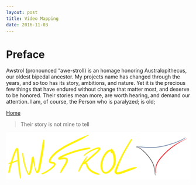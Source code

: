 ```yaml
---
layout: post
title: Video Mapping
date: 2016-11-03
---
```

# Preface

Awstrol (pronounced “awe-stroll) is an homage honoring Australopithecus, our oldest bipedal ancestor. My projects name has changed through the years, and so too has its story, ambitions, and nature.
Yet it is the precious few things that have endured without change that matter most, and deserve to be honored. Their stories mean more, are worth hearing, and demand our attention. 
I am, of course, 
the Person who is paralyzed; is old; 

<a href="https://trebor2.github.io/index.html">Home</a>

> Their story is not mine to tell

![](/assets/Awstrol%20Cover.PNG)


